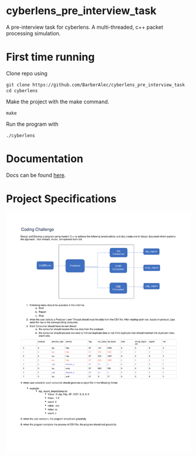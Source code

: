 # cyberlens_pre_interview_task
A pre-interview task for cyberlens. A multi-threaded, c++ packet processing simulation.

# First time running

Clone repo using 
```shell
git clone https://github.com/BarberAlec/cyberlens_pre_interview_task
cd cyberlens
```

Make the project with the make command.
```shell
make
```

Run the program with 
```shell
./cyberlens
```

# Documentation
Docs can be found [here](https://barberalec.github.io/cyberlens_pre_interview_task/).

# Project Specifications
![](dataset/CodingChallenge-1.png)
